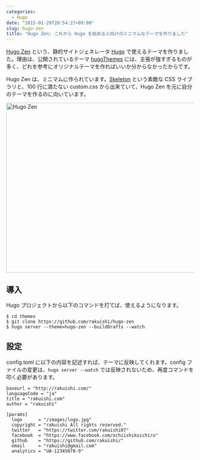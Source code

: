 ```yaml
---
categories:
  - Hugo
date: "2015-01-29T20:54:27+09:00"
slug: hugo-zen
title: "Hugo Zen: これから Hugo を始める人向けのミニマムなテーマを作りました"
---
```


[Hugo Zen](https://github.com/rakuishi/hugo-zen) という、静的サイトジェネレータ [Hugo](http://gohugo.io/) で使えるテーマを作りました。理由は、公開されているテーマ [hugoThemes](https://github.com/spf13/hugoThemes) には、主張が強すぎるものが多く、どれを参考にオリジナルテーマを作ればいいか分からなかったからです。

Hugo Zen は、ミニマムに作られています。[Skeleton](http://getskeleton.com/) という素敵な CSS ライブラリと、100 行に満たない custom.css から出来ていて、Hugo Zen を元に自分のテーマを作るのに向いています。

<img alt="Hugo Zen" src="/images/2015/01/zen.jpg" width="728" height="455">

## 導入

Hugo プロジェクトから以下のコマンドを打てば、使えるようになります。

    $ cd themes
    $ git clone https://github.com/rakuishi/hugo-zen
    $ hugo server --theme=hugo-zen --buildDrafts --watch

## 設定

config.toml に以下の内容を記述すれば、テーマに反映してくれます。config ファイルの変更は、`hugo server --watch` では反映されないため、再度コマンドを叩く必要があります。

    baseurl = "http://rakuishi.com/"
    languageCode = "ja"
    title = "rakuishi.com"
    author = "rakuishi"

    [params]
      logo      = "/images/logo.jpg"
      copyright = "rakuishi All rights reserved."
      twitter   = "https://twitter.com/rakuishi07"
      facebook  = "https://www.facebook.com/ochiishikoichiro"
      github    = "https://github.com/rakuishi/"
      email     = "rakuishi@gmail.com"
      analytics = "UA-12345678-9"
